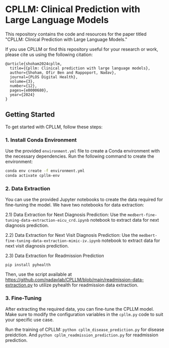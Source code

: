 # CPLLM: Clinical Prediction with Large Language Models

This repository contains the code and resources for the paper titled "CPLLM: Clinical Prediction with Large Language Models."

If you use CPLLM or find this repository useful for your research or work, please cite us using the following citation:
```
@article{shoham2024cpllm,
  title={Cpllm: Clinical prediction with large language models},
  author={Shoham, Ofir Ben and Rappoport, Nadav},
  journal={PLOS Digital Health},
  volume={3},
  number={12},
  pages={e0000680},
  year={2024}
}
```

## Getting Started

To get started with CPLLM, follow these steps:

### 1. Install Conda Environment

Use the provided `environment.yml` file to create a Conda environment with the necessary dependencies. Run the following command to create the environment:

```bash
conda env create -f environment.yml
conda activate cpllm-env
```

### 2. Data Extraction
You can use the provided Jupyter notebooks to create the data required for fine-tuning the model. We have two notebooks for data extraction:

2.1) Data Extraction for Next Diagnosis Prediction:
Use the `medbert-fine-tuning-data-extraction-eicu_crd.ipynb` notebook to extract data for next diagnosis prediction.

2.2) Data Extraction for Next Visit Diagnosis Prediction:
Use the `medbert-fine-tuning-data-extraction-mimic-iv.ipynb` notebook to extract data for next visit diagnosis prediction.

2.3) Data Extraction for Readmission Prediction

`pip install pyhealth`

Then, use the script available at https://github.com/nadavlab/CPLLM/blob/main/readmission-data-extraction.py to utilize pyhealth for readmission data extraction.

### 3. Fine-Tuning
After extracting the required data, you can fine-tune the CPLLM model. Make sure to modify the configuration variables in the `cpllm.py` code to suit your specific use case.

Run the training of CPLLM:
`python cpllm_disease_prediction.py` for disease preidction. And `python cpllm_readmission_prediction.py` for readmission prediction.


